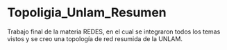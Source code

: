 # Topoligia_Unlam_Resumen
Trabajo final de la materia REDES, en el cual se integraron todos los temas vistos y se creo una topología de red resumida de la UNLAM.
